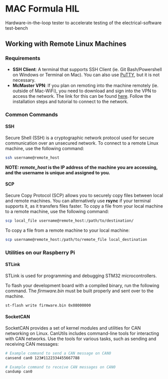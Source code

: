 # MAC Formula HIL
Hardware-in-the-loop tester to accelerate testing of the electrical-software test-bench 

## Working with Remote Linux Machines

### Requirements



- **SSH Client**: A terminal that supports SSH Client (ie. Git Bash/Powershell on Windows or Terminal on Mac). You can also use [PuTTY](https://www.putty.org/), but it is not necessary.
- **McMaster VPN**: If you plan on remoting into the machine remotely (ie. outside of Mac-WiFi), you need to download and sign into the VPN to access the network. The link for this can be found [here](https://mcmasteru365.sharepoint.com/sites/UTS-NetSoft/SitePages/All%20Software/McMasterVPN.aspx?cid=f3cfe595-8c42-48f6-a104-8baf381a39c0). Follow the installation steps and tutorial to connect to the network.

### Common Commands

#### SSH

Secure Shell (SSH) is a cryptographic network protocol used for secure communication over an unsecured network. To connect to a remote Linux machine, use the following command:

```bash
ssh username@remote_host
```
**NOTE: *remote_host* is the IP address of the machine you are accessing, and the username is unique and assigned to you.**

#### SCP

Secure Copy Protocol (SCP) allows you to securely copy files between local and remote machines. You can alternatively use **rsync** if your terminal supports it, as it transfers files faster. To copy a file from your local machine to a remote machine, use the following command:

```bash
scp local_file username@remote_host:/path/to/destination/
```
To copy a file from a remote machine to your local machine:
```bash
scp username@remote_host:/path/to/remote_file local_destination
```

### Utilities on our Raspberry Pi
#### STLink

STLink is used for programming and debugging STM32 microcontrollers.

To flash your development board with a compiled binary, run the following command. The *firmware.bin* must be built properly and sent over to the machine. 
```bash
st-flash write firmware.bin 0x08000000
```

#### SocketCAN
SocketCAN provides a set of kernel modules and utilities for CAN networking on Linux. CanUtils includes command-line tools for interacting with CAN networks. Use the tools for various tasks, such as sending and receiving CAN messages:
```bash
# Example command to send a CAN message on CAN0
cansend can0 123#1122334455667788

# Example command to receive CAN messages on CAN0
candump can0
```